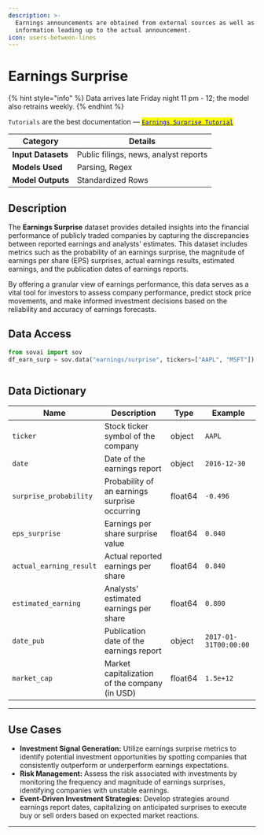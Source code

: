 ```yaml
---
description: >-
  Earnings announcements are obtained from external sources as well as estimate
  information leading up to the actual announcement.
icon: users-between-lines
---
```


# Earnings Surprise

{% hint style="info" %}
Data arrives late Friday night 11 pm - 12; the model also retrains weekly.
{% endhint %}

`Tutorials` are the best documentation — [<mark style="color:blue;">`Earnings Surprise Tutorial`</mark>](https://colab.research.google.com/github/sovai-research/sovai-public/blob/main/notebooks/datasets/Earnings%20Surprise.ipynb)

<table data-column-title-hidden data-view="cards"><thead><tr><th>Category</th><th>Details</th></tr></thead><tbody><tr><td><strong>Input Datasets</strong></td><td>Public filings, news, analyst reports</td></tr><tr><td><strong>Models Used</strong></td><td>Parsing, Regex</td></tr><tr><td><strong>Model Outputs</strong></td><td>Standardized Rows</td></tr></tbody></table>

## Description

The **Earnings Surprise** dataset provides detailed insights into the financial performance of publicly traded companies by capturing the discrepancies between reported earnings and analysts' estimates. This dataset includes metrics such as the probability of an earnings surprise, the magnitude of earnings per share (EPS) surprises, actual earnings results, estimated earnings, and the publication dates of earnings reports.&#x20;

By offering a granular view of earnings performance, this data serves as a vital tool for investors to assess company performance, predict stock price movements, and make informed investment decisions based on the reliability and accuracy of earnings forecasts.

## Data Access

```python
from sovai import sov
df_earn_surp = sov.data("earnings/surprise", tickers=["AAPL", "MSFT"])
```

<figure><img src="../.gitbook/assets/earnings_surprise_1.png" alt=""><figcaption></figcaption></figure>

## Data Dictionary

| **Name**                | **Description**                               | **Type** | **Example**           |
| ----------------------- | --------------------------------------------- | -------- | --------------------- |
| `ticker`                | Stock ticker symbol of the company            | object   | `AAPL`                |
| `date`                  | Date of the earnings report                   | object   | `2016-12-30`          |
| `surprise_probability`  | Probability of an earnings surprise occurring | float64  | `-0.496`              |
| `eps_surprise`          | Earnings per share surprise value             | float64  | `0.040`               |
| `actual_earning_result` | Actual reported earnings per share            | float64  | `0.840`               |
| `estimated_earning`     | Analysts' estimated earnings per share        | float64  | `0.800`               |
| `date_pub`              | Publication date of the earnings report       | object   | `2017-01-31T00:00:00` |
| `market_cap`            | Market capitalization of the company (in USD) | float64  | `1.5e+12`             |

***

## Use Cases

* **Investment Signal Generation:** Utilize earnings surprise metrics to identify potential investment opportunities by spotting companies that consistently outperform or underperform earnings expectations.
* **Risk Management:** Assess the risk associated with investments by monitoring the frequency and magnitude of earnings surprises, identifying companies with unstable earnings.
* **Event-Driven Investment Strategies:** Develop strategies around earnings report dates, capitalizing on anticipated surprises to execute buy or sell orders based on expected market reactions.

***
